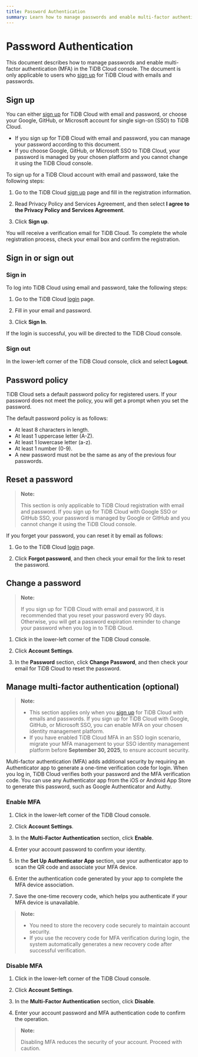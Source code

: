 ```yaml
---
title: Password Authentication
summary: Learn how to manage passwords and enable multi-factor authentication (MFA) in the TiDB Cloud console.
---
```


# Password Authentication

This document describes how to manage passwords and enable multi-factor authentication (MFA) in the TiDB Cloud console. The document is only applicable to users who [sign up](https://console.tidb.io/free-trial?provider_source=alicloud) for TiDB Cloud with emails and passwords.

## Sign up

You can either [sign up](https://console.tidb.io/free-trial?provider_source=alicloud) for TiDB Cloud with email and password, or choose your Google, GitHub, or Microsoft account for single sign-on (SSO) to TiDB Cloud.

- If you sign up for TiDB Cloud with email and password, you can manage your password according to this document.
- If you choose Google, GitHub, or Microsoft SSO to TiDB Cloud, your password is managed by your chosen platform and you cannot change it using the TiDB Cloud console.

To sign up for a TiDB Cloud account with email and password, take the following steps:

1. Go to the TiDB Cloud [sign up](https://console.tidb.io/free-trial?provider_source=alicloud) page and fill in the registration information.

2. Read Privacy Policy and Services Agreement, and then select **I agree to the Privacy Policy and Services Agreement**.

3. Click **Sign up**.

You will receive a verification email for TiDB Cloud. To complete the whole registration process, check your email box and confirm the registration.

## Sign in or sign out

### Sign in

To log into TiDB Cloud using email and password, take the following steps:

1. Go to the TiDB Cloud [login](https://console.tidb.io/signup?provider_source=alicloud) page.

2. Fill in your email and password.

3. Click **Sign In**.

If the login is successful, you will be directed to the TiDB Cloud console.

### Sign out

In the lower-left corner of the TiDB Cloud console, click <MDSvgIcon name="icon-top-account-settings" /> and select **Logout**.

## Password policy

TiDB Cloud sets a default password policy for registered users. If your password does not meet the policy, you will get a prompt when you set the password.

The default password policy is as follows:

- At least 8 characters in length.
- At least 1 uppercase letter (A-Z).
- At least 1 lowercase letter (a-z).
- At least 1 number (0-9).
- A new password must not be the same as any of the previous four passwords.

## Reset a password

> **Note:**
>
> This section is only applicable to TiDB Cloud registration with email and password. If you sign up for TiDB Cloud with Google SSO or GitHub SSO, your password is managed by Google or GitHub and you cannot change it using the TiDB Cloud console.

If you forget your password, you can reset it by email as follows:

1. Go to the TiDB Cloud [login](https://console.tidb.io/signup?provider_source=alicloud) page.

2. Click **Forgot password**, and then check your email for the link to reset the password.

## Change a password

> **Note:**
>
> If you sign up for TiDB Cloud with email and password, it is recommended that you reset your password every 90 days. Otherwise, you will get a password expiration reminder to change your password when you log in to TiDB Cloud.

1. Click <MDSvgIcon name="icon-top-account-settings" /> in the lower-left corner of the TiDB Cloud console.

2. Click **Account Settings**.

3. In the **Password** section, click **Change Password**, and then check your email for TiDB Cloud to reset the password.

## Manage multi-factor authentication (optional)

> **Note:**
>
> - This section applies only when you [sign up](https://console.tidb.io/free-trial?provider_source=alicloud) for TiDB Cloud with emails and passwords. If you sign up for TiDB Cloud with Google, GitHub, or Microsoft SSO, you can enable MFA on your chosen identity management platform.
> - If you have enabled TiDB Cloud MFA in an SSO login scenario, migrate your MFA management to your SSO identity management platform before **September 30, 2025**, to ensure account security.

Multi-factor authentication (MFA) adds additional security by requiring an Authenticator app to generate a one-time verification code for login. When you log in, TiDB Cloud verifies both your password and the MFA verification code. You can use any Authenticator app from the iOS or Android App Store to generate this password, such as Google Authenticator and Authy.

### Enable MFA

1. Click <MDSvgIcon name="icon-top-account-settings" /> in the lower-left corner of the TiDB Cloud console.

2. Click **Account Settings**.

3. In the **Multi-Factor Authentication** section, click **Enable**.

4. Enter your account password to confirm your identity.

5. In the **Set Up Authenticator App** section, use your authenticator app to scan the QR code and associate your MFA device.

6. Enter the authentication code generated by your app to complete the MFA device association.

7. Save the one-time recovery code, which helps you authenticate if your MFA device is unavailable.

> **Note:**
>
> - You need to store the recovery code securely to maintain account security.
> - If you use the recovery code for MFA verification during login, the system automatically generates a new recovery code after successful verification.

### Disable MFA

1. Click <MDSvgIcon name="icon-top-account-settings" /> in the lower-left corner of the TiDB Cloud console.

2. Click **Account Settings**.

3. In the **Multi-Factor Authentication** section, click **Disable**.

4. Enter your account password and MFA authentication code to confirm the operation.

> **Note:**
>
> Disabling MFA reduces the security of your account. Proceed with caution.
